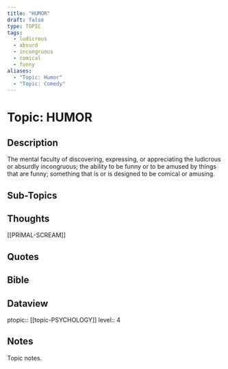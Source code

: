 ```yaml
---
title: "HUMOR"
draft: false
type: TOPIC
tags:
  - ludicrous
  - absurd
  - incongruous
  - comical
  - funny
aliases:
  - "Topic: Humor"
  - "Topic: Comedy"
---
```

# Topic: HUMOR

## Description
The mental faculty of discovering, expressing, or appreciating the ludicrous or absurdly incongruous; the ability to be funny or to be amused by things that are funny; something that is or is designed to be comical or amusing.

## Sub-Topics


## Thoughts
[[PRIMAL-SCREAM]]

## Quotes

## Bible

## Dataview
ptopic:: [[topic-PSYCHOLOGY]]
level:: 4


## Notes
Topic notes.

